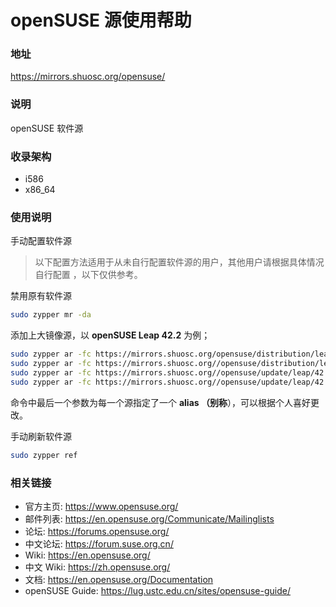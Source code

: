 # openSUSE 源使用帮助

### 地址

https://mirrors.shuosc.org/opensuse/

### 说明

openSUSE 软件源

### 收录架构

- i586
- x86_64

### 使用说明

手动配置软件源

> 以下配置方法适用于从未自行配置软件源的用户，其他用户请根据具体情况自行配置 ，以下仅供参考。

禁用原有软件源

```bash
sudo zypper mr -da 
```

添加上大镜像源，以 **openSUSE Leap 42.2** 为例；

```bash
sudo zypper ar -fc https://mirrors.shuosc.org/opensuse/distribution/leap/42.2/repo/oss USTC:42.2:OSS
sudo zypper ar -fc https://mirrors.shuosc.org//opensuse/distribution/leap/42.2/repo/non-oss USTC:42.2:NON-OSS
sudo zypper ar -fc https://mirrors.shuosc.org//opensuse/update/leap/42.2/oss USTC:42.2:UPDATE-OSS
sudo zypper ar -fc https://mirrors.shuosc.org//opensuse/update/leap/42.2/non-oss USTC:42.2:UPDATE-NON-OSS
```

命令中最后一个参数为每一个源指定了一个 **alias （别称**），可以根据个人喜好更改。

手动刷新软件源

```bash
sudo zypper ref
```

### 相关链接

  * 官方主页: https://www.opensuse.org/
  * 邮件列表: https://en.opensuse.org/Communicate/Mailinglists
  * 论坛: https://forums.opensuse.org/
  * 中文论坛: https://forum.suse.org.cn/
  * Wiki: https://en.opensuse.org/
  * 中文 Wiki: https://zh.opensuse.org/
  * 文档: https://en.opensuse.org/Documentation
  * openSUSE Guide: https://lug.ustc.edu.cn/sites/opensuse-guide/